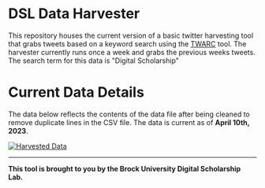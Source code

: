# DSL Data Harvester

This repository houses the current version of a basic twitter harvesting tool that grabs tweets based on a keyword search using the [TWARC](https://twarc-project.readthedocs.io/en/latest/) tool.  The harvester currently runs once a week and grabs the previous weeks tweets.  The search term for this data is "Digital Scholarship"

# Current Data Details

The data below reflects the contents of the data file after being cleaned to remove duplicate lines in the CSV file.  The data is current as of **April 10th, 2023**.
  
  

<div class='tableauPlaceholder' id='viz1681135998482' style='position: relative'>
   <noscript>
     <a href='#'>
       <img alt='Harvested Data ' src='https:&#47;&#47;public.tableau.com&#47;static&#47;images&#47;DS&#47;DSHarvestedData&#47;HarvestedData&#47;1_rss.png' style='border: none' />
     </a>
   </noscript>
   <object class='tableauViz'  style='display:none;'>
      <param name='host_url' value='https%3A%2F%2Fpublic.tableau.com%2F' />
      <param name='embed_code_version' value='3' />
      <param name='site_root' value='' />
      <param name='name' value='DSHarvestedData&#47;HarvestedData' />
      <param name='tabs' value='no' />
      <param name='toolbar' value='yes' />
      <param name='static_image' value='https:&#47;&#47;public.tableau.com&#47;static&#47;images&#47;DS&#47;DSHarvestedData&#47;HarvestedData&#47;1.png' />
      <param name='animate_transition' value='yes' />
      <param name='display_static_image' value='yes' />
      <param name='display_spinner' value='yes' />
      <param name='display_overlay' value='yes' />
      <param name='display_count' value='yes' />
      <param name='language' value='en-US' />
      <param name='filter' value='publish=yes' />
   </object>
</div>
<script type='text/javascript'>                    
   var divElement = document.getElementById('viz1681135998482');                    
   var vizElement = divElement.getElementsByTagName('object')[0];                    
   if ( divElement.offsetWidth > 800 ) {     
     vizElement.style.minWidth='420px';     
     vizElement.style.maxWidth='650px';
     vizElement.style.width='100%';
     vizElement.style.minHeight='587px';
     vizElement.style.maxHeight='887px';
     vizElement.style.height=(divElement.offsetWidth*0.75)+'px';
   } else if ( divElement.offsetWidth > 500 ) { 
     vizElement.style.minWidth='420px';
     vizElement.style.maxWidth='650px';
     vizElement.style.width='100%';
     vizElement.style.minHeight='587px';
     vizElement.style.maxHeight='887px';
     vizElement.style.height=(divElement.offsetWidth*0.75)+'px';
   } else { 
     vizElement.style.width='100%';
     vizElement.style.height='927px';
   }
   var scriptElement = document.createElement('script');                    
   scriptElement.src = 'https://public.tableau.com/javascripts/api/viz_v1.js';                    
   vizElement.parentNode.insertBefore(scriptElement, vizElement);                
</script>

   
   
   

----
  
**This tool is brought to you by the Brock University Digital Scholarship Lab.**
